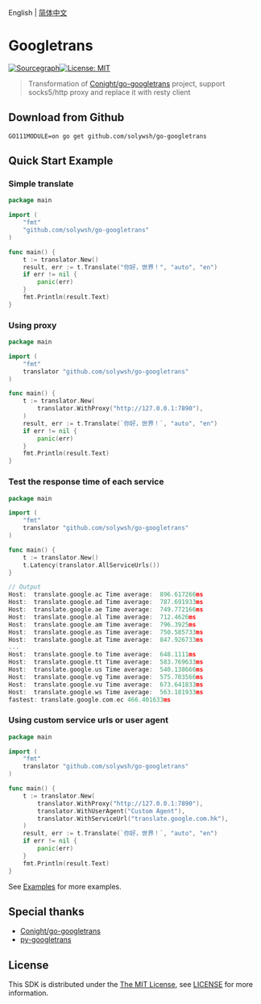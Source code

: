 English | [简体中文](./README_CN.md)

# Googletrans

[![Sourcegraph](https://sourcegraph.com/github.com/solywsh/go-googletrans/-/badge.svg)](https://sourcegraph.com/github.com/Conight/go-googletrans?badge)[![License: MIT](https://img.shields.io/badge/License-MIT-yellow.svg)](https://github.com/Conight/go-googletrans/blob/master/LICENSE)

> Transformation of [Conight/go-googletrans](https://github.com/Conight/go-googletrans) project, support socks5/http proxy and replace it with resty client

## Download from Github

```shell script
GO111MODULE=on go get github.com/solywsh/go-googletrans
```

## Quick Start Example

### Simple translate

```go
package main

import (
	"fmt"
	"github.com/solywsh/go-googletrans"
)

func main() {
	t := translator.New()
	result, err := t.Translate("你好，世界！", "auto", "en")
	if err != nil {
		panic(err)
	}
	fmt.Println(result.Text)
}
```

### Using proxy

```go
package main

import (
	"fmt"
	translator "github.com/solywsh/go-googletrans"
)

func main() {
	t := translator.New(
		translator.WithProxy("http://127.0.0.1:7890"),
	)
	result, err := t.Translate(`你好，世界！`, "auto", "en")
	if err != nil {
		panic(err)
	}
	fmt.Println(result.Text)
}
```

### Test the response time of each service

```go
package main

import (
	"fmt"
	translator "github.com/solywsh/go-googletrans"
)

func main() {
	t := translator.New()
	t.Latency(translator.AllServiceUrls())
}

// Output
Host:  translate.google.ac Time average:  896.617266ms
Host:  translate.google.ad Time average:  787.691933ms
Host:  translate.google.ae Time average:  749.772166ms
Host:  translate.google.al Time average:  712.4626ms
Host:  translate.google.am Time average:  796.3925ms
Host:  translate.google.as Time average:  750.585733ms
Host:  translate.google.at Time average:  847.926733ms
...
Host:  translate.google.to Time average:  648.1111ms
Host:  translate.google.tt Time average:  583.769633ms
Host:  translate.google.us Time average:  540.138666ms
Host:  translate.google.vg Time average:  575.703566ms
Host:  translate.google.vu Time average:  673.641833ms
Host:  translate.google.ws Time average:  563.181933ms
fastest: translate.google.com.ec 466.401633ms
```

### Using custom service urls or user agent

```go
package main

import (
	"fmt"
	translator "github.com/solywsh/go-googletrans"
)

func main() {
	t := translator.New(
		translator.WithProxy("http://127.0.0.1:7890"),
		translator.WithUserAgent("Custom Agent"),
		translator.WithServiceUrl("translate.google.com.hk"),
	)
	result, err := t.Translate(`你好，世界！`, "auto", "en")
	if err != nil {
		panic(err)
	}
	fmt.Println(result.Text)
}
```

See [Examples](./examples) for more examples.

## Special thanks

* [Conight/go-googletrans](https://github.com/Conight/go-googletrans)
* [py-googletrans](https://github.com/ssut/py-googletrans)

## License

This SDK is distributed under the [The MIT License](https://opensource.org/licenses/MIT), see [LICENSE](./LICENSE) for more information.
